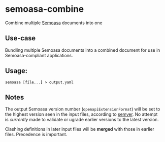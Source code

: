 # semoasa-combine

Combine multiple [Semoasa](https://github.com/RepreZen/Semoasa) documents into one

## Use-case

Bundling multiple Semoasa documents into a combined document for use in Semoasa-compliant
applications.

## Usage:

```
semoasa [file...] > output.yaml
```

## Notes

The output Semoasa version number (`openapiExtensionFormat`) will be set to the highest version seen in the input files, according
to [semver](http://semver.org/). No attempt is *currently* made to validate or ugrade earlier versions to the latest version.

Clashing definitions in later input files will be **merged** with those in earlier files. Precedence is important.

